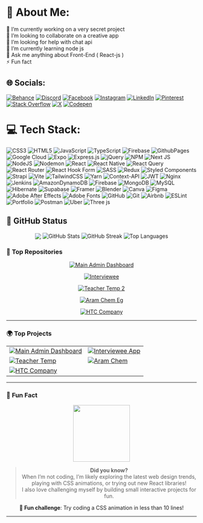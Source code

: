 # 💫 About Me:
🔭 I’m currently working on a very secret project<br>👯 I’m looking to collaborate on a creative app<br>🤝 I’m looking for help with chat api<br>🌱 I’m currently learning node js<br>💬 Ask me anything about Front-End ( React-js )<br>⚡ Fun fact


## 🌐 Socials:
[![Behance](https://img.shields.io/badge/Behance-1769ff?logo=behance&logoColor=white)](https://behance.net/https://www.behance.net/amrmohamed261) [![Discord](https://img.shields.io/badge/Discord-%237289DA.svg?logo=discord&logoColor=white)](https://discord.gg/amrox0275) [![Facebook](https://img.shields.io/badge/Facebook-%231877F2.svg?logo=Facebook&logoColor=white)](https://facebook.com/https://www.facebook.com/amrxxx71?mibextid=LQQJ4d) [![Instagram](https://img.shields.io/badge/Instagram-%23E4405F.svg?logo=Instagram&logoColor=white)](https://instagram.com/https://www.instagram.com/amr_bally/?hl=en) [![LinkedIn](https://img.shields.io/badge/LinkedIn-%230077B5.svg?logo=linkedin&logoColor=white)](https://linkedin.com/in/https://www.linkedin.com/in/amr-mohamed-46663b26b?utm_source=share&utm_campaign=share_via&utm_content=profile&utm_medium=ios_app) [![Pinterest](https://img.shields.io/badge/Pinterest-%23E60023.svg?logo=Pinterest&logoColor=white)](https://pinterest.com/https://pin.it/5Tjkao4ig) [![Stack Overflow](https://img.shields.io/badge/-Stackoverflow-FE7A16?logo=stack-overflow&logoColor=white)](https://stackoverflow.com/users/https://stackoverflow.com/users/23313832/amr-mohamed) [![X](https://img.shields.io/badge/X-black.svg?logo=X&logoColor=white)](https://x.com/https://x.com/amrmoha80934767?s=11&t=s_oMUI-KF0c290qo7R4lhg) [![Codepen](https://img.shields.io/badge/Codepen-000000?style=for-the-badge&logo=codepen&logoColor=white)](https://codepen.io/https://codepen.io/AmroX) 

# 💻 Tech Stack:
![CSS3](https://img.shields.io/badge/css3-%231572B6.svg?style=for-the-badge&logo=css3&logoColor=white) ![HTML5](https://img.shields.io/badge/html5-%23E34F26.svg?style=for-the-badge&logo=html5&logoColor=white) ![JavaScript](https://img.shields.io/badge/javascript-%23323330.svg?style=for-the-badge&logo=javascript&logoColor=%23F7DF1E) ![TypeScript](https://img.shields.io/badge/typescript-%23007ACC.svg?style=for-the-badge&logo=typescript&logoColor=white) ![Firebase](https://img.shields.io/badge/firebase-%23039BE5.svg?style=for-the-badge&logo=firebase) ![GithubPages](https://img.shields.io/badge/github%20pages-121013?style=for-the-badge&logo=github&logoColor=white) ![Google Cloud](https://img.shields.io/badge/GoogleCloud-%234285F4.svg?style=for-the-badge&logo=google-cloud&logoColor=white) ![Expo](https://img.shields.io/badge/expo-1C1E24?style=for-the-badge&logo=expo&logoColor=#D04A37) ![Express.js](https://img.shields.io/badge/express.js-%23404d59.svg?style=for-the-badge&logo=express&logoColor=%2361DAFB) ![jQuery](https://img.shields.io/badge/jquery-%230769AD.svg?style=for-the-badge&logo=jquery&logoColor=white) ![NPM](https://img.shields.io/badge/NPM-%23CB3837.svg?style=for-the-badge&logo=npm&logoColor=white) ![Next JS](https://img.shields.io/badge/Next-black?style=for-the-badge&logo=next.js&logoColor=white) ![NodeJS](https://img.shields.io/badge/node.js-6DA55F?style=for-the-badge&logo=node.js&logoColor=white) ![Nodemon](https://img.shields.io/badge/NODEMON-%23323330.svg?style=for-the-badge&logo=nodemon&logoColor=%BBDEAD) ![React](https://img.shields.io/badge/react-%2320232a.svg?style=for-the-badge&logo=react&logoColor=%2361DAFB) ![React Native](https://img.shields.io/badge/react_native-%2320232a.svg?style=for-the-badge&logo=react&logoColor=%2361DAFB) ![React Query](https://img.shields.io/badge/-React%20Query-FF4154?style=for-the-badge&logo=react%20query&logoColor=white) ![React Router](https://img.shields.io/badge/React_Router-CA4245?style=for-the-badge&logo=react-router&logoColor=white) ![React Hook Form](https://img.shields.io/badge/React%20Hook%20Form-%23EC5990.svg?style=for-the-badge&logo=reacthookform&logoColor=white) ![SASS](https://img.shields.io/badge/SASS-hotpink.svg?style=for-the-badge&logo=SASS&logoColor=white) ![Redux](https://img.shields.io/badge/redux-%23593d88.svg?style=for-the-badge&logo=redux&logoColor=white) ![Styled Components](https://img.shields.io/badge/styled--components-DB7093?style=for-the-badge&logo=styled-components&logoColor=white) ![Strapi](https://img.shields.io/badge/strapi-%232E7EEA.svg?style=for-the-badge&logo=strapi&logoColor=white) ![Vite](https://img.shields.io/badge/vite-%23646CFF.svg?style=for-the-badge&logo=vite&logoColor=white) ![TailwindCSS](https://img.shields.io/badge/tailwindcss-%2338B2AC.svg?style=for-the-badge&logo=tailwind-css&logoColor=white) ![Yarn](https://img.shields.io/badge/yarn-%232C8EBB.svg?style=for-the-badge&logo=yarn&logoColor=white) ![Context-API](https://img.shields.io/badge/Context--Api-000000?style=for-the-badge&logo=react) ![JWT](https://img.shields.io/badge/JWT-black?style=for-the-badge&logo=JSON%20web%20tokens) ![Nginx](https://img.shields.io/badge/nginx-%23009639.svg?style=for-the-badge&logo=nginx&logoColor=white) ![Jenkins](https://img.shields.io/badge/jenkins-%232C5263.svg?style=for-the-badge&logo=jenkins&logoColor=white) ![AmazonDynamoDB](https://img.shields.io/badge/Amazon%20DynamoDB-4053D6?style=for-the-badge&logo=Amazon%20DynamoDB&logoColor=white) ![Firebase](https://img.shields.io/badge/firebase-a08021?style=for-the-badge&logo=firebase&logoColor=ffcd34) ![MongoDB](https://img.shields.io/badge/MongoDB-%234ea94b.svg?style=for-the-badge&logo=mongodb&logoColor=white) ![MySQL](https://img.shields.io/badge/mysql-4479A1.svg?style=for-the-badge&logo=mysql&logoColor=white) ![Hibernate](https://img.shields.io/badge/Hibernate-59666C?style=for-the-badge&logo=Hibernate&logoColor=white) ![Supabase](https://img.shields.io/badge/Supabase-3ECF8E?style=for-the-badge&logo=supabase&logoColor=white) ![Framer](https://img.shields.io/badge/Framer-black?style=for-the-badge&logo=framer&logoColor=blue) ![Blender](https://img.shields.io/badge/blender-%23F5792A.svg?style=for-the-badge&logo=blender&logoColor=white) ![Canva](https://img.shields.io/badge/Canva-%2300C4CC.svg?style=for-the-badge&logo=Canva&logoColor=white) ![Figma](https://img.shields.io/badge/figma-%23F24E1E.svg?style=for-the-badge&logo=figma&logoColor=white) ![Adobe After Effects](https://img.shields.io/badge/Adobe%20After%20Effects-9999FF.svg?style=for-the-badge&logo=Adobe%20After%20Effects&logoColor=white) ![Adobe Fonts](https://img.shields.io/badge/Adobe%20Fonts-000B1D.svg?style=for-the-badge&logo=Adobe%20Fonts&logoColor=white) ![GitHub](https://img.shields.io/badge/github-%23121011.svg?style=for-the-badge&logo=github&logoColor=white) ![Git](https://img.shields.io/badge/git-%23F05033.svg?style=for-the-badge&logo=git&logoColor=white) ![Airbnb](https://img.shields.io/badge/Airbnb-%23ff5a5f.svg?style=for-the-badge&logo=Airbnb&logoColor=white) ![ESLint](https://img.shields.io/badge/ESLint-4B3263?style=for-the-badge&logo=eslint&logoColor=white) ![Portfolio](https://img.shields.io/badge/Portfolio-%23000000.svg?style=for-the-badge&logo=firefox&logoColor=#FF7139) ![Postman](https://img.shields.io/badge/Postman-FF6C37?style=for-the-badge&logo=postman&logoColor=white) ![Uber](https://img.shields.io/badge/Uber-%23000000.svg?style=for-the-badge&logo=Uber&logoColor=white) ![Three js](https://img.shields.io/badge/threejs-black?style=for-the-badge&logo=three.js&logoColor=white)
## 🚀 **GitHub Status**

<div align="center">

  <img align="center" src="https://github-profile-summary-cards.vercel.app/api/cards/profile-details?username=YOUR_GITHUB_USERNAME&theme=github_dark" />

  <img align="center" src="https://github-readme-stats.vercel.app/api?username=YOUR_GITHUB_USERNAME&show_icons=true&theme=github_dark" alt="GitHub Stats" />

  <img align="center" src="https://github-readme-streak-stats.herokuapp.com?user=YOUR_GITHUB_USERNAME&theme=github_dark&date_format=M%20j%5B%2C%20Y%5D" alt="GitHub Streak" />
  
  <img align="center" src="https://github-readme-stats.vercel.app/api/top-langs/?username=YOUR_GITHUB_USERNAME&layout=compact&theme=github_dark" alt="Top Languages" />

</div>

### 🌟 **Top Repositories**

<div align="center">

  [![Main Admin Dashboard](https://github-readme-stats.vercel.app/api/pin/?username=AmrBally&repo=Main-Admin-Dashboard&theme=radical)](https://github.com/AmrBally/Main-Admin-Dashboard)

  [![Interviewee](https://github-readme-stats.vercel.app/api/pin/?username=AmrBally&repo=interviewee&theme=radical)](https://github.com/AmrBally/interviewee)

  [![Teacher Temp 2](https://github-readme-stats.vercel.app/api/pin/?username=AmrBally&repo=Teacher-Temp-2&theme=radical)](https://github.com/AmrBally/Teacher-Temp-2)

  [![Aram Chem Eg](https://github-readme-stats.vercel.app/api/pin/?username=AmrBally&repo=AramChemEg&theme=radical)](https://github.com/AmrBally/AramChemEg)

  [![HTC Company](https://github-readme-stats.vercel.app/api/pin/?username=AmrBally&repo=htc-company&theme=radical)](https://github.com/AmrBally/htc-company)

</div>

---

### 🌍 **Top Projects**

<div align="center">
  <table>
    <tr>
      <td>
        <a href="https://main-admin-dashboard-blush.vercel.app">
          <img src="https://img.shields.io/badge/-Main_Admin_Dashboard-000000?style=for-the-badge&logo=vercel" alt="Main Admin Dashboard" />
        </a>
      </td>
      <td>
        <a href="https://interviewee-three.vercel.app">
          <img src="https://img.shields.io/badge/-Interviewee_App-000000?style=for-the-badge&logo=vercel" alt="Interviewee App" />
        </a>
      </td>
    </tr>
    <tr>
      <td>
        <a href="https://teacher-temp-2.vercel.app">
          <img src="https://img.shields.io/badge/-Teacher_Temp-000000?style=for-the-badge&logo=vercel" alt="Teacher Temp" />
        </a>
      </td>
      <td>
        <a href="https://aram-chem-eg.vercel.app">
          <img src="https://img.shields.io/badge/-Aram_Chem-000000?style=for-the-badge&logo=vercel" alt="Aram Chem" />
        </a>
      </td>
    </tr>
    <tr>
      <td colspan="2">
        <a href="https://htc-company.vercel.app">
          <img src="https://img.shields.io/badge/-HTC_Company-000000?style=for-the-badge&logo=vercel" alt="HTC Company" />
        </a>
      </td>
    </tr>
  </table>
</div>

---

### 🎯 **Fun Fact**

<div align="center">

  <img src="https://media.giphy.com/media/l3vR1rg3ohZEkniRO/giphy.gif" width="150"/>

  > **Did you know?**  
  > When I’m not coding, I’m likely exploring the latest web design trends, playing with CSS animations, or trying out new React libraries!  
  > I also love challenging myself by building small interactive projects for fun.

  🧠 **Fun challenge**: Try coding a CSS animation in less than 10 lines!

</div>

---
<!-- Proudly created with GPRM ( https://gprm.itsvg.in ) -->
